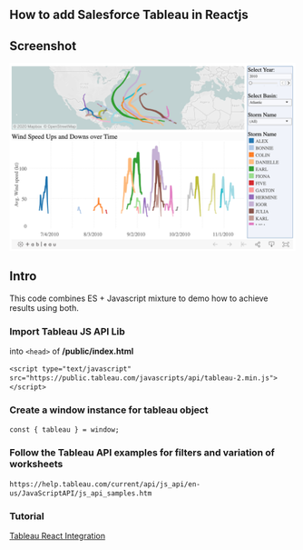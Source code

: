 ## How to add Salesforce Tableau in Reactjs

## Screenshot

![Tableau React](/screenshot/tableau-public-demo.png)

## Intro

This code combines ES + Javascript mixture to demo how to achieve results using both.

### Import Tableau JS API Lib 

into `<head>` of **/public/index.html**

```
<script type="text/javascript" src="https://public.tableau.com/javascripts/api/tableau-2.min.js"></script>
```

### Create a window instance for tableau object

```
const { tableau } = window;
```

### Follow the Tableau API examples for filters and variation of worksheets
```
https://help.tableau.com/current/api/js_api/en-us/JavaScriptAPI/js_api_samples.htm
```

### Tutorial

[Tableau React Integration](https://www.fullstackblog.in/how-to-add-salesforce-tableau-in-reactjs/)
